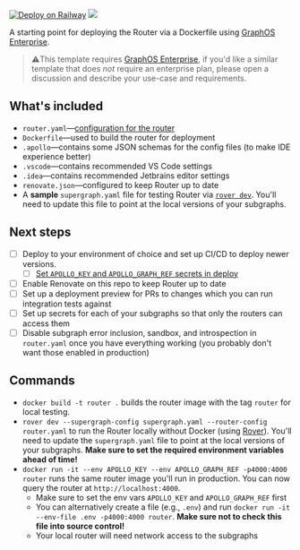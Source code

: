 [![Deploy on Railway](https://railway.app/button.svg)](https://railway.app/template/A-6SvK?referralCode=xsbY2R)
[![](https://dcbadge.vercel.app/api/server/graphos)](https://discord.gg/graphos)

A starting point for deploying the Router via a Dockerfile using [GraphOS Enterprise].

> ⚠️This template requires [GraphOS Enterprise], if you'd like a similar template that does _not_ require an enterprise plan, please open a discussion and describe your use-case and requirements.

## What's included

- `router.yaml`—[configuration for the router](https://www.apollographql.com/docs/router/configuration/overview)
- `Dockerfile`—used to build the router for deployment
- `.apollo`—contains some JSON schemas for the config files (to make IDE experience better)
- `.vscode`—contains recommended VS Code settings
- `.idea`—contains recommended Jetbrains editor settings
- `renovate.json`—configured to keep Router up to date
- A **sample** `supergraph.yaml` file for testing Router via [`rover dev`][Rover]. You'll need to update this file to point at the local versions of your subgraphs.

## Next steps

- [ ] Deploy to your environment of choice and set up CI/CD to deploy newer versions.
  - [ ] [Set `APOLLO_KEY` and `APOLLO_GRAPH_REF` secrets in deploy](https://www.apollographql.com/docs/router/configuration/overview/#environment-variables)
- [ ] Enable Renovate on this repo to keep Router up to date
- [ ] Set up a deployment preview for PRs to changes which you can run integration tests against
- [ ] Set up secrets for each of your subgraphs so that only the routers can access them
- [ ] Disable subgraph error inclusion, sandbox, and introspection in `router.yaml` once you have everything working (you probably don't want those enabled in production)

## Commands

- `docker build -t router .` builds the router image with the tag `router` for local testing.
- `rover dev --supergraph-config supergraph.yaml --router-config router.yaml` to run the Router locally without Docker (using [Rover]). You'll need to update the `supergraph.yaml` file to point at the local versions of your subgraphs. **Make sure to set the required environment variables ahead of time!**
- `docker run -it --env APOLLO_KEY --env APOLLO_GRAPH_REF -p4000:4000 router` runs the same router image you'll run in production. You can now query the router at `http://localhost:4000`.
  - Make sure to set the env vars `APOLLO_KEY` and `APOLLO_GRAPH_REF` first
  - You can alternatively create a file (e.g., `.env`) and run `docker run -it --env-file .env -p4000:4000 router`. **Make sure not to check this file into source control!**
  - Your local router will need network access to the subgraphs

[GraphOS Enterprise]: https://www.apollographql.com/docs/graphos/enterprise
[Rover]: https://www.apollographql.com/docs/rover/commands/dev
